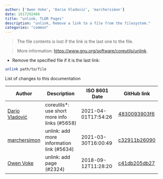 ```yaml
---
author: ['Owen Voke', 'Dario Vladović', 'marchersimon']
date: 1617292466
title: "unlink, TLDR Pages"
description: "unlink, Remove a link to a file from the filesystem."
categories: "common"
---
```

> The file contents is lost if the link is the last one to the file.

> More information: <https://www.gnu.org/software/coreutils/unlink>.

- Remove the specified file if it is the last link:

```bash
unlink path/to/file
```
List of changes to this documentation


Author | Description | ISO 8601 Date | GitHub link
------|-----|-----|-----
[Dario Vladović](mailto:d.vladimyr@gmail.com) | coreutils*: use short more info links (#5658) | 2021-04-01T17:54:26 | [4830093903f6](https://github.com/tldr-pages/tldr/commit/4830093903f66ccf3ebbc2ecf477286e45edac59)
[marchersimon](mailto:50295997+marchersimon@users.noreply.github.com) | unlink: add more information link (#5634) | 2021-03-30T16:00:49 | [c32911b26090](https://github.com/tldr-pages/tldr/commit/c32911b260907a6cca5c0fe8fdfb3a6e003d15a7)
[Owen Voke](mailto:owzie123@gmail.com) | unlink: add page (#2324) | 2018-09-12T11:28:20 | [c41db205db27](https://github.com/tldr-pages/tldr/commit/c41db205db276e4127f912377fdc1ec8843c86bd)

